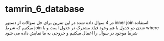 # tamrin_6_database

در 4 سوال داده شده در این تمرین برای حل سوالات از دستور inner join استفاده میکنیم که شرط join شدن دو جدول با هم وجود فیلد مشترک در جدول است و با where 
شرط موجود در سوال را اعمال میکنیم و خروجی به ما نمایش داده می شود
